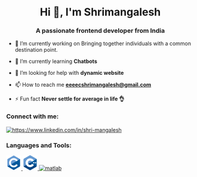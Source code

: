 <h1 align="center">Hi 👋, I'm Shrimangalesh</h1>
<h3 align="center">A passionate frontend developer from India</h3>

- 🔭 I’m currently working on  Bringing together individuals with a common destination point.

- 🌱 I’m currently learning **Chatbots**

- 🤝 I’m looking for help with **dynamic website**

- 📫 How to reach me **eeeecshrimangalesh@gmail.com**

- ⚡ Fun fact **Never settle for average in life 👌**

<h3 align="left">Connect with me:</h3>
<p align="left">
<a href="https://linkedin.com/in/https://www.linkedin.com/in/shri-mangalesh" target="blank"><img align="center" src="https://raw.githubusercontent.com/rahuldkjain/github-profile-readme-generator/master/src/images/icons/Social/linked-in-alt.svg" alt="https://www.linkedin.com/in/shri-mangalesh" height="30" width="40" /></a>
</p>

<h3 align="left">Languages and Tools:</h3>
<p align="left"> <a href="https://www.cprogramming.com/" target="_blank" rel="noreferrer"> <img src="https://raw.githubusercontent.com/devicons/devicon/master/icons/c/c-original.svg" alt="c" width="40" height="40"/> </a> <a href="https://www.w3schools.com/cpp/" target="_blank" rel="noreferrer"> <img src="https://raw.githubusercontent.com/devicons/devicon/master/icons/cplusplus/cplusplus-original.svg" alt="cplusplus" width="40" height="40"/> </a> <a href="https://www.mathworks.com/" target="_blank" rel="noreferrer"> <img src="https://upload.wikimedia.org/wikipedia/commons/2/21/Matlab_Logo.png" alt="matlab" width="40" height="40"/> </a> </p>

